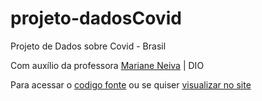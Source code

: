 # projeto-dadosCovid
Projeto de Dados sobre Covid - Brasil

Com auxílio da professora [Mariane Neiva](https://github.com/marianeneiva) | DIO 

Para acessar o [codigo fonte](https://github.com/Vitor-HenriqueAS/projeto-dadosCovid/) 
ou 
se quiser [visualizar no site](https://vitor-henriqueas-projeto-dadoscovid-main-j0u5kl.streamlitapp.com/)
